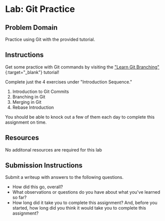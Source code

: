 # Lab: Git Practice

## Problem Domain

Practice using Git with the provided tutorial.

## Instructions

Get some practice with Git commands by visiting the ["Learn Git Branching"](https://learngitbranching.js.org/){:target="_blank"} tutorial!

Complete just the 4 exercises under "Introduction Sequence."

1. Introduction to Git Commits
2. Branching in Git
3. Merging in Git
4. Rebase Introduction

You should be able to knock out a few of them each day to complete this assignment on time.

## Resources

No additonal resources are required for this lab

## Submission Instructions

Submit a writeup with answers to the following questions.

- How did this go, overall?
- What observations or questions do you have about what you've learned so far?
- How long did it take you to complete this assignment? And, before you started, how long did you think it would take you to complete this assignment?
